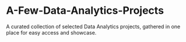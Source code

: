 # A-Few-Data-Analytics-Projects
A curated collection of selected Data Analytics projects, gathered in one place for easy access and showcase.
